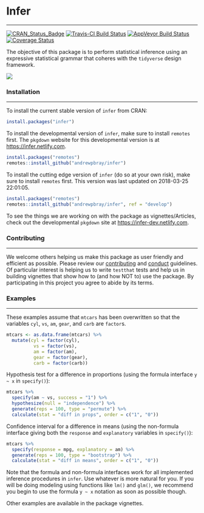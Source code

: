
Infer
=====

------------------------------------------------------------------------

<!--figs/infer.svg-->
<!--http://www.r-pkg.org/badges/version/infer-->
<!--figs/master.svg-->
<!--https://img.shields.io/codecov/c/github/andrewpbray/infer/master.svg-->
[![CRAN\_Status\_Badge](http://www.r-pkg.org/badges/version/infer)](https://cran.r-project.org/package=infer) [![Travis-CI Build Status](https://travis-ci.org/andrewpbray/infer.svg?branch=master)](https://travis-ci.org/andrewpbray/infer) [![AppVeyor Build Status](https://ci.appveyor.com/api/projects/status/github/andrewpbray/infer?branch=master&svg=true)](https://ci.appveyor.com/project/andrewpbray/infer) [![Coverage Status](https://img.shields.io/codecov/c/github/andrewpbray/infer/master.svg)](https://codecov.io/github/andrewpbray/infer/?branch=master)

The objective of this package is to perform statistical inference using an expressive statistical grammar that coheres with the `tidyverse` design framework.

![](https://raw.githubusercontent.com/andrewpbray/infer/master/figs/ht-diagram.png)

### Installation

------------------------------------------------------------------------

To install the current stable version of `infer` from CRAN:

``` r
install.packages("infer")
```

To install the developmental version of `infer`, make sure to install `remotes` first. The `pkgdown` website for this developmental version is at <https://infer.netlify.com>.

``` r
install.packages("remotes")
remotes::install_github("andrewpbray/infer")
```

To install the cutting edge version of `infer` (do so at your own risk), make sure to install `remotes` first. This version was last updated on 2018-03-25 22:01:05.

``` r
install.packages("remotes")
remotes::install_github("andrewpbray/infer", ref = "develop")
```

To see the things we are working on with the package as vignettes/Articles, check out the developmental `pkgdown` site at <https://infer-dev.netlify.com>.

### Contributing

------------------------------------------------------------------------

We welcome others helping us make this package as user friendly and efficient as possible. Please review our [contributing](https://github.com/andrewpbray/infer/blob/develop/CONDUCT.md) and [conduct](CONDUCT.md) guidelines. Of particular interest is helping us to write `testthat` tests and help us in building vignettes that show how to (and how NOT to) use the package. By participating in this project you agree to abide by its terms.

### Examples

------------------------------------------------------------------------

These examples assume that `mtcars` has been overwritten so that the variables `cyl`, `vs`, `am`, `gear`, and `carb` are `factor`s.

``` r
mtcars <- as.data.frame(mtcars) %>%
  mutate(cyl = factor(cyl),
          vs = factor(vs),
          am = factor(am),
          gear = factor(gear),
          carb = factor(carb))
```

Hypothesis test for a difference in proportions (using the formula interface `y ~ x` in `specify()`):

``` r
mtcars %>%
  specify(am ~ vs, success = "1") %>%
  hypothesize(null = "independence") %>%
  generate(reps = 100, type = "permute") %>%
  calculate(stat = "diff in props", order = c("1", "0"))
```

Confidence interval for a difference in means (using the non-formula interface giving both the `response` and `explanatory` variables in `specify()`):

``` r
mtcars %>%
  specify(response = mpg, explanatory = am) %>%
  generate(reps = 100, type = "bootstrap") %>%
  calculate(stat = "diff in means", order = c("1", "0"))
```

Note that the formula and non-formula interfaces work for all implemented inference procedures in `infer`. Use whatever is more natural for you. If you will be doing modeling using functions like `lm()` and `glm()`, we recommend you begin to use the formula `y ~ x` notation as soon as possible though.

Other examples are available in the package vignettes.
